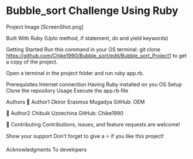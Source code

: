 # Bubble_sort Challenge Using Ruby

Project Image [ScreenShot.png]

Built With
Ruby (Upto method, if statement, do and yield keywords)


Getting Started
Run this command in your OS terminal: git clone https://github.com/Chike1990/Bubble_sort/edit/Bubble_sort_Project1 to get a copy of the project.

Open a terminal in the project folder and run ruby app.rb.

Prerequisites
Internet connection
Having Ruby installed on you OS
Setup
Clone the repository
Usage
Execute the app.rb file


Authors
👤 Author1
Okiror Erasmus Mugadya
GitHub: OEM

👤 Author2
Chibuik Uzoechina
GitHub: Chike1990


🤝 Contributing
Contributions, issues, and feature requests are welcome!

Show your support
Don't forget to give a ⭐️ if you like this project!

Acknowledgments
To developers
